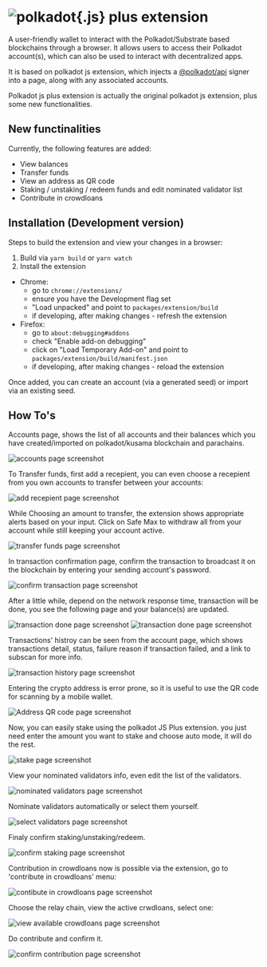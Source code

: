 
# ![polkadot{.js} plus extension](docs/logo.jpg)

A user-friendly wallet to interact with the Polkadot/Substrate based blockchains through a browser. It allows users to access their Polkadot account(s), which can also be used to interact with decentralized apps.

It is based on polkadot js extension, which injects a [@polkadot/api](https://github.com/polkadot-js/api) signer into a page, along with any associated accounts.

Polkadot js plus extension is actually the original polkadot js extension, plus some new functionalities.

## New functinalities

Currently, the following features are added:
  - View balances
  - Transfer funds
  - View an address as QR code
  - Staking / unstaking / redeem funds and edit nominated validator list
  - Contribute in crowdloans

## Installation (Development version)

Steps to build the extension and view your changes in a browser:

1. Build via `yarn build` or `yarn watch`
2. Install the extension
  - Chrome:
    - go to `chrome://extensions/`
    - ensure you have the Development flag set
    - "Load unpacked" and point to `packages/extension/build`
    - if developing, after making changes - refresh the extension
  - Firefox:
    - go to `about:debugging#addons`
    - check "Enable add-on debugging"
    - click on "Load Temporary Add-on" and point to `packages/extension/build/manifest.json`
    - if developing, after making changes - reload the extension


Once added, you can create an account (via a generated seed) or import via an existing seed.

## How To's

Accounts page, shows the list of all accounts and their balances which you have created/imported on polkadot/kusama blockchain and parachains.

![accounts page screenshot](docs/pjp/accountsPage00.PNG)

To Transfer funds, first add a recepient, you can even choose a recepient from you own accounts to transfer between your accounts:

![add recepient page screenshot](docs/pjp/addRecepiet00.PNG)

While Choosing an amount to transfer, the extension shows appropriate alerts based on your input. Click on Safe Max to withdraw all from your account while still keeping your account active.

![transfer funds page screenshot](docs/pjp/transferFunds00.PNG)

In transaction confirmation page, confirm the transaction to broadcast it on the blockchain by entering your sending account's password.

![confirm transaction page screenshot](docs/pjp/confirmTransaction00.PNG)

After a little while, depend on the network response time, transaction will be done, you see the following page and your balance(s) are updated.

![transaction done page screenshot](docs/pjp/transactionDone0100.PNG)
![transaction done page screenshot](docs/pjp/transactionDone0200.PNG)

Transactions' histroy can be seen from the account page, which shows transactions detail, status, failure reason  if transaction failed, and a link to subscan for more info.

![transaction history page screenshot](docs/pjp/transactionHistory00.PNG)

Entering the crypto address is error prone, so it is useful to use the QR code for scanning by a mobile wallet.

![Address QR code page screenshot](docs/pjp/addressQrCode00.PNG)

Now, you can easily stake using the polkadot JS Plus extension. you just need enter the amount you want to stake and choose auto mode, it will do the rest.

![stake page screenshot](docs/pjp/stake00.PNG)

View your nominated validators info, even edit the list of the validators.

![nominated validators page screenshot](docs/pjp/nominatedValidators00.PNG)

Nominate validators automatically or select them yourself.

![select validators page screenshot](docs/pjp/selectValidators00.PNG)

Finaly confirm staking/unstaking/redeem.

![confirm staking page screenshot](docs/pjp/confirmStaking00.PNG)

Contribution in crowdloans now is possible via the extension, go to 'contribute in crowdloans' menu:

![contibute in crowdloans page screenshot](docs/pjp/contributeInCrowdloans00.PNG)
 
Choose the relay chain, view the active crwdloans, select one:

![view available crowdloans page screenshot](docs/pjp/crowdloans00.PNG)
 
Do contribute and confirm it.

![confirm contribution page screenshot](docs/pjp/confirmContribute00.PNG)



